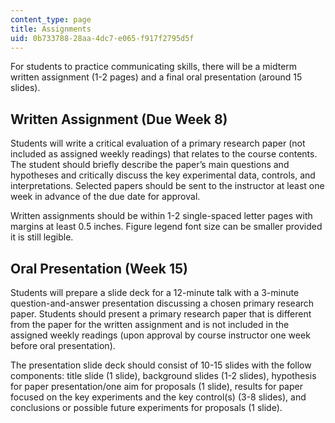 ```yaml
---
content_type: page
title: Assignments
uid: 0b733788-28aa-4dc7-e065-f917f2795d5f
---
```


For students to practice communicating skills, there will be a midterm written assignment (1-2 pages) and a final oral presentation (around 15 slides).

Written Assignment (Due Week 8)
-------------------------------

Students will write a critical evaluation of a primary research paper (not included as assigned weekly readings) that relates to the course contents. The student should briefly describe the paper’s main questions and hypotheses and critically discuss the key experimental data, controls, and interpretations. Selected papers should be sent to the instructor at least one week in advance of the due date for approval.

Written assignments should be within 1-2 single-spaced letter pages with margins at least 0.5 inches. Figure legend font size can be smaller provided it is still legible.

Oral Presentation (Week 15)
---------------------------

Students will prepare a slide deck for a 12-minute talk with a 3-minute question-and-answer presentation discussing a chosen primary research paper. Students should present a primary research paper that is different from the paper for the written assignment and is not included in the assigned weekly readings (upon approval by course instructor one week before oral presentation).

The presentation slide deck should consist of 10-15 slides with the follow components: title slide (1 slide), background slides (1-2 slides), hypothesis for paper presentation/one aim for proposals (1 slide), results for paper focused on the key experiments and the key control(s) (3-8 slides), and conclusions or possible future experiments for proposals (1 slide).